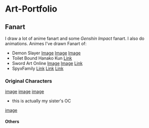 # Art-Portfolio
## Fanart
I draw a lot of anime fanart and some _Genshin Impact_ fanart. I also do animations.
Animes I've drawn Fanart of:
- Demon Slayer
[Image](https://drive.google.com/file/d/1ImCW3lwV1LeBIllVCB9CR1C-n7XKgGru/view?usp=sharing)
[Image](https://drive.google.com/file/d/1ugjCrYsIsYLDT9Hb8eaD7_bX5V2AOgGU/view?usp=sharing)
[Image](https://drive.google.com/file/d/1YRSCyqaAxfyZBSObffpT8EyaM0rZctLy/view?usp=sharing)
- Toilet Bound Hanako Kun
[Link](https://youtu.be/Anl0JWMoWCQ)
- Sword Art Online
[Image](https://photos.google.com/photo/AF1QipMRR-c7yi1rMBZIphLSocRMSEXrPTOjQKlh6w3k)
[Image](https://photos.google.com/photo/AF1QipMwK37Y6B9MIVIFFodZbs1TveSxlNyr7HIqNV7u)
[Link](https://youtu.be/nLFQdcMeZ_k)
- SpyxFamily
[Link](https://youtu.be/pO6YLdVRd_g)
[Link](https://youtu.be/D9iCrxKuh9Y)
[Link](https://youtu.be/qwMBH066Uug)
### Original Characters
[image](https://drive.google.com/file/d/17TLTZoGXG0WN_kirRT9GcEi7C8qUf1gL/view?usp=sharing)
[image](https://drive.google.com/file/d/1B4-QNYScedYA4v2qbrd09d58YLDfpX69/view?usp=sharing)
[image](https://drive.google.com/file/d/1z_oLWR-q9C6FRqTP1Rw8dJMOT60Lc80Z/view?usp=sharing)
- this is actually my sister's OC

[image](https://drive.google.com/file/d/18e--M5jCEpT3mn_apaLyxidIQ70A0bGv/view?usp=sharing)
#### Others

